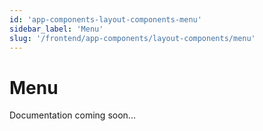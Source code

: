 ```yaml
---
id: 'app-components-layout-components-menu'
sidebar_label: 'Menu'
slug: '/frontend/app-components/layout-components/menu'
---
```


# Menu

Documentation coming soon...